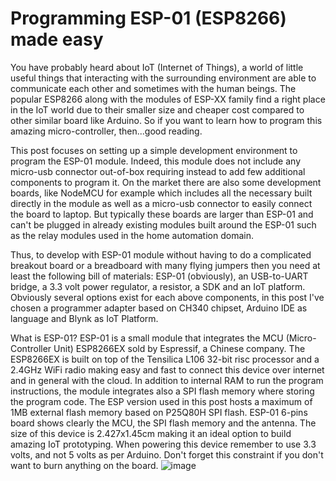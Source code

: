 # Programming ESP-01 (ESP8266) made easy

You have probably heard about IoT (Internet of Things), a world of little useful things that interacting with the surrounding environment are able to communicate each other and sometimes with the human beings. The popular ESP8266 along with the modules of ESP-XX family find a right place in the IoT world due to their smaller size and cheaper cost compared to other similar board like Arduino. So if you want to learn how to program this amazing micro-controller, then...good reading. 

This post focuses on setting up a simple development environment to program the ESP-01 module. Indeed, this module does not include  any micro-usb connector out-of-box requiring instead to add  few additional components to program it. On the market there are also some development boards, like NodeMCU for example which includes all the necessary built directly in the module as well as a micro-usb connector to easily connect the board to laptop. But typically these boards are larger than ESP-01 and can't be plugged in already existing modules built around the ESP-01 such as the relay modules used in the home automation domain.

Thus, to develop with ESP-01 module without having to do a complicated breakout board or a breadboard with many flying jumpers then you need at least the following bill of materials: ESP-01 (obviously), an USB-to-UART bridge, a 3.3 volt power regulator, a resistor, a SDK and an IoT platform. Obviously several options exist for each above components, in this post I've chosen a programmer adapter based on CH340 chipset, Arduino IDE as language and Blynk as IoT Platform.

What is ESP-01?
ESP-01 is a small module that integrates the MCU (Micro-Controller  Unit) ESP8266EX sold by Espressif, a Chinese company. The ESP8266EX is built on top of the Tensilica L106 32-bit risc processor and a 2.4GHz WiFi radio making easy and fast to connect this device over internet and in general with the cloud. In addition to internal RAM to run the program instructions, the module integrates also a SPI flash memory where storing the program code. The ESP version used in this post hosts a maximum of 1MB external flash memory based on P25Q80H  SPI flash.
ESP-01 6-pins board shows clearly the MCU, the SPI flash memory and the antenna. The size of this device is 2.427x1.45cm making it an ideal option to build amazing IoT prototyping. When powering this device remember to use 3.3 volts, and not 5 volts as per Arduino. Don't forget this constraint if you don't want to burn anything on the board.
![image](https://user-images.githubusercontent.com/21111325/139257636-45832c84-ad6d-48c6-b1f5-7987757673ae.png)
